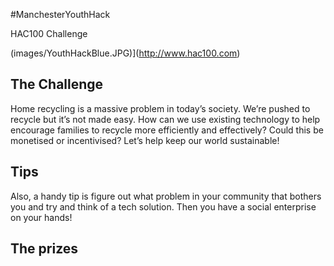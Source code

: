 #ManchesterYouthHack

HAC100 Challenge

(images/YouthHackBlue.JPG)](http://www.hac100.com) 

## The Challenge

Home recycling is a massive problem in today’s society. We’re pushed to recycle but it’s not made easy. How can we use existing technology to help encourage families to recycle more efficiently and effectively? Could this be monetised or incentivised? Let’s help keep our world sustainable!

## Tips

Also, a handy tip is figure out what problem in your community that bothers you and try and think of a tech solution. Then you have a social enterprise on your hands!


## The prizes



